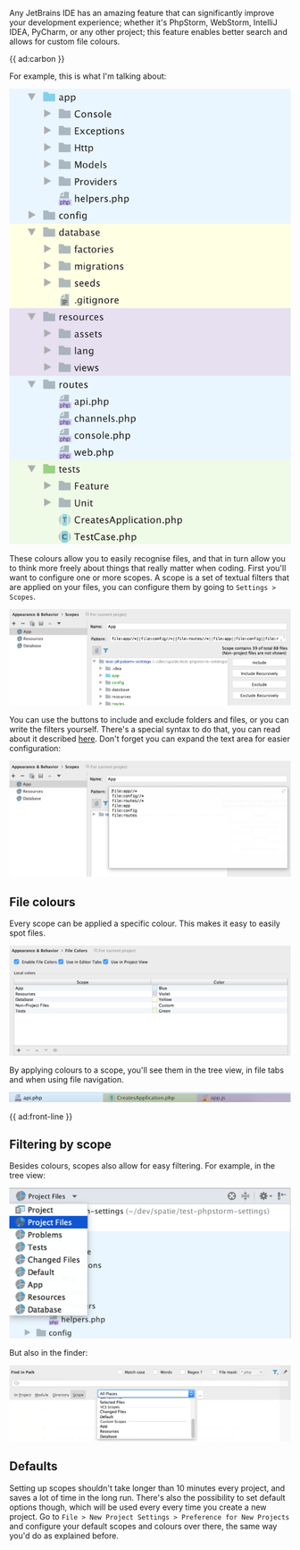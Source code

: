 Any JetBrains IDE has an amazing feature that can significantly improve your development experience; whether it's PhpStorm, WebStorm, IntelliJ IDEA, PyCharm, or any other project; this feature enables better search and allows for custom file colours. 

{{ ad:carbon }}

For example, this is what I'm talking about:

![A tree view configured with coloured scopes](/resources/img/blog/phpstorm-coloured-scopes/tree-view.png)

These colours allow you to easily recognise files,
and that in turn allow you to think more freely about things that really matter when coding.
First you'll want to configure one or more scopes. 
A scope is a set of textual filters that are applied on your files, you can configure them by going to `Settings > Scopes`.

![](/resources/img/blog/phpstorm-coloured-scopes/scope-configuration.png)

You can use the buttons to include and exclude folders and files, 
or you can write the filters yourself.
There's a special syntax to do that, you can read about it described [here](*https://www.jetbrains.com/help/phpstorm/scope-language-syntax-reference.html). Don't forget you can expand the text area for easier configuration:

![](/resources/img/blog/phpstorm-coloured-scopes/scope-configuration-extended.png)

## File colours

Every scope can be applied a specific colour. 
This makes it easy to easily spot files. 

![](/resources/img/blog/phpstorm-coloured-scopes/file-colours.png)

By applying colours to a scope, you'll see them in the tree view, 
in file tabs and when using file navigation.

![](/resources/img/blog/phpstorm-coloured-scopes/tab-colours.png)

{{ ad:front-line }}

## Filtering by scope

Besides colours, scopes also allow for easy filtering. For example, in the tree view:

![File colours](/resources/img/blog/phpstorm-coloured-scopes/tree-filter.png)

But also in the finder:

![File colours](/resources/img/blog/phpstorm-coloured-scopes/finder.png)

## Defaults

Setting up scopes shouldn't take longer than 10 minutes every project, 
and saves a lot of time in the long run. 
There's also the possibility to set default options though, 
which will be used every every time you create a new project.
Go to `File > New Project Settings > Preference for New Projects` and configure your default scopes and colours over there, the same way you'd do as explained before.
